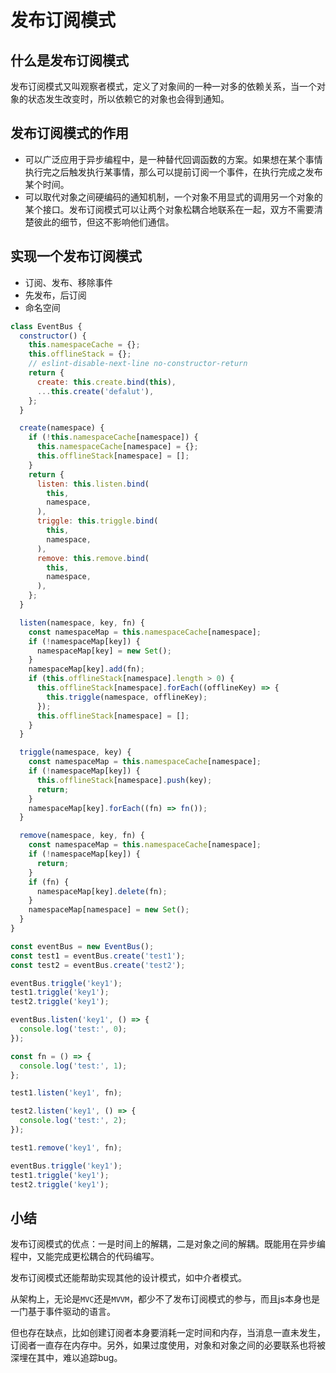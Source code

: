 # 发布订阅模式

## 什么是发布订阅模式

发布订阅模式又叫观察者模式，定义了对象间的一种一对多的依赖关系，当一个对象的状态发生改变时，所以依赖它的对象也会得到通知。

## 发布订阅模式的作用

- 可以广泛应用于异步编程中，是一种替代回调函数的方案。如果想在某个事情执行完之后触发执行某事情，那么可以提前订阅一个事件，在执行完成之发布某个时间。
- 可以取代对象之间硬编码的通知机制，一个对象不用显式的调用另一个对象的某个接口。发布订阅模式可以让两个对象松耦合地联系在一起，双方不需要清楚彼此的细节，但这不影响他们通信。

## 实现一个发布订阅模式

- 订阅、发布、移除事件
- 先发布，后订阅
- 命名空间

```js
class EventBus {
  constructor() {
    this.namespaceCache = {};
    this.offlineStack = {};
    // eslint-disable-next-line no-constructor-return
    return {
      create: this.create.bind(this),
      ...this.create('defalut'),
    };
  }

  create(namespace) {
    if (!this.namespaceCache[namespace]) {
      this.namespaceCache[namespace] = {};
      this.offlineStack[namespace] = [];
    }
    return {
      listen: this.listen.bind(
        this,
        namespace,
      ),
      triggle: this.triggle.bind(
        this,
        namespace,
      ),
      remove: this.remove.bind(
        this,
        namespace,
      ),
    };
  }

  listen(namespace, key, fn) {
    const namespaceMap = this.namespaceCache[namespace];
    if (!namespaceMap[key]) {
      namespaceMap[key] = new Set();
    }
    namespaceMap[key].add(fn);
    if (this.offlineStack[namespace].length > 0) {
      this.offlineStack[namespace].forEach((offlineKey) => {
        this.triggle(namespace, offlineKey);
      });
      this.offlineStack[namespace] = [];
    }
  }

  triggle(namespace, key) {
    const namespaceMap = this.namespaceCache[namespace];
    if (!namespaceMap[key]) {
      this.offlineStack[namespace].push(key);
      return;
    }
    namespaceMap[key].forEach((fn) => fn());
  }

  remove(namespace, key, fn) {
    const namespaceMap = this.namespaceCache[namespace];
    if (!namespaceMap[key]) {
      return;
    }
    if (fn) {
      namespaceMap[key].delete(fn);
    }
    namespaceMap[namespace] = new Set();
  }
}

const eventBus = new EventBus();
const test1 = eventBus.create('test1');
const test2 = eventBus.create('test2');

eventBus.triggle('key1');
test1.triggle('key1');
test2.triggle('key1');

eventBus.listen('key1', () => {
  console.log('test:', 0);
});

const fn = () => {
  console.log('test:', 1);
};

test1.listen('key1', fn);

test2.listen('key1', () => {
  console.log('test:', 2);
});

test1.remove('key1', fn);

eventBus.triggle('key1');
test1.triggle('key1');
test2.triggle('key1');
```

## 小结

发布订阅模式的优点：一是时间上的解耦，二是对象之间的解耦。既能用在异步编程中，又能完成更松耦合的代码编写。

发布订阅模式还能帮助实现其他的设计模式，如中介者模式。

从架构上，无论是`MVC`还是`MVVM`，都少不了发布订阅模式的参与，而且js本身也是一门基于事件驱动的语言。

但也存在缺点，比如创建订阅者本身要消耗一定时间和内存，当消息一直未发生，订阅者一直存在内存中。另外，如果过度使用，对象和对象之间的必要联系也将被深埋在其中，难以追踪bug。